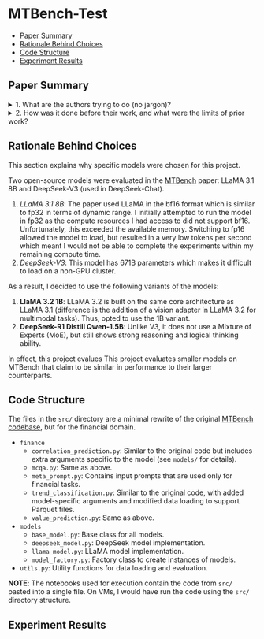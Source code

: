 # MTBench-Test

- [Paper Summary](#paper-summary)
- [Rationale Behind Choices](#rationale-behind-choices)
- [Code Structure](#code-structure)
- [Experiment Results](#experiment-results)


## Paper Summary

<details>
    <summary>1. What are the authors trying to do (no jargon)?</summary>
    A: The authors created a new test suite to benchmark how LLMs understand and reason when given both time‑series data (like stock prices or temperature readings) and the corresponding textual reports (financial news or weather summaries). They want to see if models can answer questions by jointly looking at numbers and words, rather than treating each separately. This is important as real-world events in text can influence these numerical trends and vice versa.
</details>

<details>
    <summary>2. How was it done before their work, and what were the limits of prior work?</summary>
    A: 
    <ul>
        <li>Many benchmarks focused only on numerical forecasting but ignored any accompanying text.</li>
        <li>Other datasets (e.g. FinanceBench, FinDABench) tested models on textual financial questions or news summarization without using the underlying numerical data.</li>
        <li> A few multimodal efforts paired text and numbers (e.g. Time‑MMD, ForecastBench), but they either had very limited time‑series length, few data points, or were designed only for simple forecasting, not deeperreasoning tasks like causal inference or QA.</li>
        <li>Existing benchmarks typically fixed the time‑series window and task complexity.</li>
    </ul>

</details>



## Rationale Behind Choices
This section explains why specific models were chosen for this project.

Two open-source models were evaluated in the [MTBench](https://arxiv.org/pdf/2503.16858) paper: LLaMA 3.1 8B and DeepSeek-V3 (used in DeepSeek-Chat).
1. _LLaMA 3.1 8B_: The paper used LLaMA in the bf16 format which is similar to fp32 in terms of dynamic range. I initially attempted to run the model in fp32 as the compute resources I had access to did not support bf16. Unfortunately, this exceeded the available memory. Switching to fp16 allowed the model to load, but resulted in a very low tokens per second which meant I would not be able to complete the experiments within my remaining compute time.
2. _DeepSeek-V3_: This model has 671B parameters which makes it difficult to load on a non-GPU cluster.


As a result, I decided to use the following variants of the models:
1. **LlaMA 3.2 1B**: LLaMA 3.2 is built on the same core architecture as LLaMA 3.1 (difference is the addition of a vision adapter in LLaMA 3.2 for multimodal tasks). Thus, opted to use the 1B variant.
2. **DeepSeek-R1 Distill Qwen-1.5B**: Unlike V3, it does not use a Mixture of Experts (MoE), but still shows strong reasoning and logical thinking ability.

In effect, this project evalues This project evaluates smaller models on MTBench that claim to be similar in performance to their larger counterparts.

## Code Structure
The files in the `src/` directory are a minimal rewrite of the original [MTBench codebase](https://github.com/Graph-and-Geometric-Learning/MTBench/tree/mainline), but for the financial domain.

- `finance`
    - `correlation_prediction.py`: Similar to the original code but includes extra arguments specific to the model (see `models/` for details).
    - `mcqa.py`: Same as above.
    - `meta_prompt.py`: Contains input prompts that are used only for financial tasks.
    - `trend_classification.py`: Similar to the original code, with added model-specific arguments and modified data loading to support Parquet files.
    - `value_prediction.py`: Same as above.
- `models`
    - `base_model.py`: Base class for all models.
    - `deepseek_model.py`: DeepSeek model implementation.
    - `llama_model.py`: LLaMA model implementation.
    - `model_factory.py`: Factory class to create instances of models.
- `utils.py`: Utility functions for data loading and evaluation.

**NOTE**: The notebooks used for execution contain the code from `src/` pasted into a single file. On VMs, I would have run the code using the `src/` directory structure.



## Experiment Results